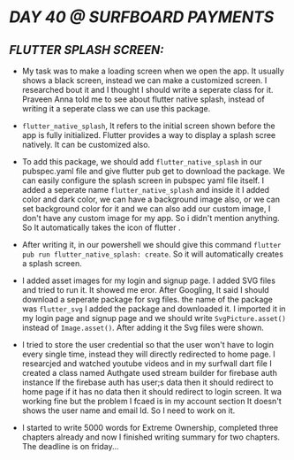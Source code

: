 # _DAY 40 @ SURFBOARD PAYMENTS_


## _FLUTTER SPLASH SCREEN:_

  - My task was to make a loading screen when we open the app. It usually shows a black screen, instead we can make a customized screen. I researched bout it and I thought I should write a seperate class for it. Praveen Anna told me to see about flutter native splash, instead of writing it a seperate class we can use this package.

  - `flutter_native_splash`, It refers to the initial screen shown before the app is fully initialized. Flutter provides a way to display a splash scree natively. It can be customized also.

  - To add this package, we should add `flutter_native_splash` in our pubspec.yaml file and give flutter pub get to download the package. We can easily configure the splash screen in pubspec yaml file itself. I added a seperate name  `flutter_native_splash` and inside it I added color and dark color, we can have a background image also, or we can set background color for it and we can also add our custom image, I don't have any custom image for my app. So i didn't mention anything. So It automatically takes the icon of flutter . 

  - After writing it, in our powershell we should give this command `flutter pub run flutter_native_splash: create`. So it will automatically creates a splash screen.


  - I added asset images for my login and signup page. I added SVG files and tried to run it. It showed me eror. After Googling, It said I should download a seperate package for svg files. the name of the package was `flutter_svg` I added the package and downloaded it. I imported it in my login page and signup page and we should write `SvgPicture.asset()` instead of `Image.asset()`. After adding it the Svg files were shown.


  - I tried to store the user credential so that the user won't have to login every single time, instead they will directly redirected to home page. I researcjed and watched youtube videos and in my surfwall dart file I created a class named Authgate used stream builder for firebase auth instance If the firebase auth has user;s data then it should redirect to home page if it has no data then it should redirect to login screen. It wa working fine but the problem I fcaed is in my account section It doesn't shows the user name and email Id. So I need to work on it.


  - I started to write 5000 words for Extreme Ownership, completed three chapters already and now I finished writing summary for two chapters. The deadline is on friday...
